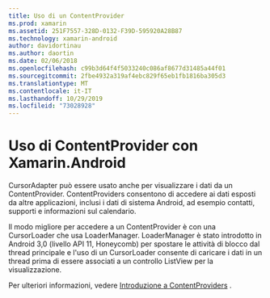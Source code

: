 ```yaml
---
title: Uso di un ContentProvider
ms.prod: xamarin
ms.assetid: 251F7557-328D-0132-F39D-595920A28B87
ms.technology: xamarin-android
author: davidortinau
ms.author: daortin
ms.date: 02/06/2018
ms.openlocfilehash: c99b3d64f4f5033240c086af8677d31485a44f01
ms.sourcegitcommit: 2fbe4932a319af4ebc829f65eb1fb1816ba305d3
ms.translationtype: MT
ms.contentlocale: it-IT
ms.lasthandoff: 10/29/2019
ms.locfileid: "73028928"
---
```

# <a name="using-a-contentprovider-with-xamarinandroid"></a>Uso di ContentProvider con Xamarin.Android

CursorAdapter può essere usato anche per visualizzare i dati da un ContentProvider.
ContentProviders consentono di accedere ai dati esposti da altre applicazioni, inclusi i dati di sistema Android, ad esempio contatti, supporti e informazioni sul calendario.

Il modo migliore per accedere a un ContentProvider è con una CursorLoader che usa LoaderManager. LoaderManager è stato introdotto in Android 3,0 (livello API 11, Honeycomb) per spostare le attività di blocco dal thread principale e l'uso di un CursorLoader consente di caricare i dati in un thread prima di essere associati a un controllo ListView per la visualizzazione.

Per ulteriori informazioni, vedere [Introduzione a ContentProviders](~/android/platform/content-providers/index.md) .
